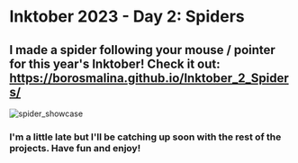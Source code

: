 # Inktober 2023 - Day 2: Spiders
## I made a spider following your mouse / pointer for this year's Inktober! Check it out: https://borosmalina.github.io/Inktober_2_Spiders/

![spider_showcase](https://github.com/BorosMalina/Inktober_2_Spiders/assets/39730924/bbc1abef-ab38-49fc-97b1-31210ffeda4b)

### I'm a little late but I'll be catching up soon with the rest of the projects. Have fun and enjoy!
